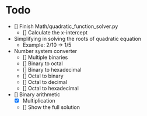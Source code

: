 # Todo

* [] Finish Math/quadratic_function_solver.py
    * [] Calculate the x-intercept
* Simplifying in solving the roots of quadratic equation
    * Example: 2/10 -> 1/5
* Number system converter
    * [] Multiple binaries
    * [] Binary to octal
    * [] Binary to hexadecimal
    * [] Octal to binary
    * [] Octal to decimal
    * [] Octal to hexadecimal
* [] Binary arithmetic
    * [x] Multiplication
    * [] Show the full solution
